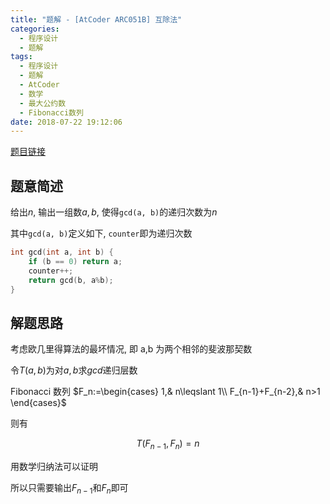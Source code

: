 ```yaml
---
title: "题解 - [AtCoder ARC051B] 互除法"
categories:
  - 程序设计
  - 题解
tags:
  - 程序设计
  - 题解
  - AtCoder
  - 数学
  - 最大公约数
  - Fibonacci数列
date: 2018-07-22 19:12:06
---
```


[题目链接](https://atcoder.jp/contests/arc051/tasks/arc051_b)

<!-- more -->

## 题意简述

给出$n$, 输出一组数$a,b$, 使得`gcd(a, b)`的递归次数为$n$

其中`gcd(a, b)`定义如下, `counter`即为递归次数

```cpp
int gcd(int a, int b) {
    if (b == 0) return a;
    counter++;
    return gcd(b, a%b);
}
```

## 解题思路

考虑欧几里得算法的最坏情况, 即 a,b 为两个相邻的斐波那契数

令$T(a,b)$为对$a,b$求$gcd$递归层数

Fibonacci 数列 $F_n:=\begin{cases}
  1,& n\leqslant 1\\
  F_{n-1}+F_{n-2},& n>1
\end{cases}$

则有

$$T(F_{n-1},F_n)=n$$

用数学归纳法可以证明

所以只需要输出$F_{n-1}$和$F_n$即可
